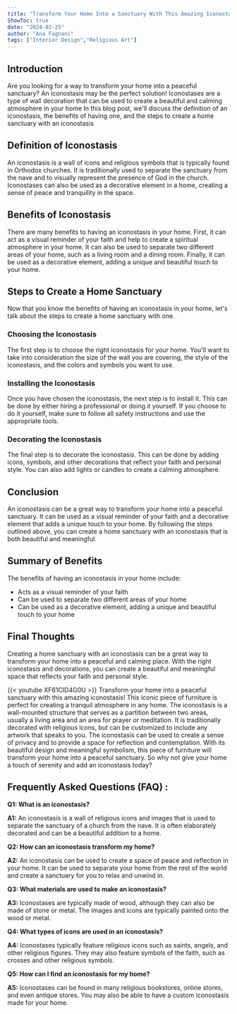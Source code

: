```yaml
---
title: "Transform Your Home Into a Sanctuary With This Amazing Iconostasis!"
ShowToc: true 
date: "2024-02-25"
author: "Ana Fagnani" 
tags: ["Interior Design","Religious Art"]
---
```

## Introduction

Are you looking for a way to transform your home into a peaceful sanctuary? An iconostasis may be the perfect solution! Iconostases are a type of wall decoration that can be used to create a beautiful and calming atmosphere in your home In this blog post, we'll discuss the definition of an iconostasis, the benefits of having one, and the steps to create a home sanctuary with an iconostasis 

## Definition of Iconostasis

An iconostasis is a wall of icons and religious symbols that is typically found in Orthodox churches. It is traditionally used to separate the sanctuary from the nave and to visually represent the presence of God in the church. Iconostases can also be used as a decorative element in a home, creating a sense of peace and tranquility in the space. 

## Benefits of Iconostasis

There are many benefits to having an iconostasis in your home. First, it can act as a visual reminder of your faith and help to create a spiritual atmosphere in your home. It can also be used to separate two different areas of your home, such as a living room and a dining room. Finally, it can be used as a decorative element, adding a unique and beautiful touch to your home. 

## Steps to Create a Home Sanctuary

Now that you know the benefits of having an iconostasis in your home, let's talk about the steps to create a home sanctuary with one. 

### Choosing the Iconostasis

The first step is to choose the right iconostasis for your home. You'll want to take into consideration the size of the wall you are covering, the style of the iconostasis, and the colors and symbols you want to use. 

### Installing the Iconostasis

Once you have chosen the iconostasis, the next step is to install it. This can be done by either hiring a professional or doing it yourself. If you choose to do it yourself, make sure to follow all safety instructions and use the appropriate tools. 

### Decorating the Iconostasis

The final step is to decorate the iconostasis. This can be done by adding icons, symbols, and other decorations that reflect your faith and personal style. You can also add lights or candles to create a calming atmosphere. 

## Conclusion

An iconostasis can be a great way to transform your home into a peaceful sanctuary. It can be used as a visual reminder of your faith and a decorative element that adds a unique touch to your home. By following the steps outlined above, you can create a home sanctuary with an iconostasis that is both beautiful and meaningful. 

## Summary of Benefits

The benefits of having an iconostasis in your home include: 

- Acts as a visual reminder of your faith 
- Can be used to separate two different areas of your home
- Can be used as a decorative element, adding a unique and beautiful touch to your home

## Final Thoughts

Creating a home sanctuary with an iconostasis can be a great way to transform your home into a peaceful and calming place. With the right iconostasis and decorations, you can create a beautiful and meaningful space that reflects your faith and personal style.

{{< youtube XF61CID4G0U >}} 
Transform your home into a peaceful sanctuary with this amazing iconostasis! This iconic piece of furniture is perfect for creating a tranquil atmosphere in any home. The iconostasis is a wall-mounted structure that serves as a partition between two areas, usually a living area and an area for prayer or meditation. It is traditionally decorated with religious icons, but can be customized to include any artwork that speaks to you. The iconostasis can be used to create a sense of privacy and to provide a space for reflection and contemplation. With its beautiful design and meaningful symbolism, this piece of furniture will transform your home into a peaceful sanctuary. So why not give your home a touch of serenity and add an iconostasis today?

## Frequently Asked Questions (FAQ) :
**Q1: What is an iconostasis?**

**A1:** An iconostasis is a wall of religious icons and images that is used to separate the sanctuary of a church from the nave. It is often elaborately decorated and can be a beautiful addition to a home. 

**Q2: How can an iconostasis transform my home?**

**A2:** An iconostasis can be used to create a space of peace and reflection in your home. It can be used to separate your home from the rest of the world and create a sanctuary for you to relax and unwind in. 

**Q3: What materials are used to make an iconostasis?**

**A3:** Iconostases are typically made of wood, although they can also be made of stone or metal. The images and icons are typically painted onto the wood or metal. 

**Q4: What types of icons are used in an iconostasis?**

**A4:** Iconostases typically feature religious icons such as saints, angels, and other religious figures. They may also feature symbols of the faith, such as crosses and other religious symbols. 

**Q5: How can I find an iconostasis for my home?**

**A5:** Iconostases can be found in many religious bookstores, online stores, and even antique stores. You may also be able to have a custom iconostasis made for your home.



